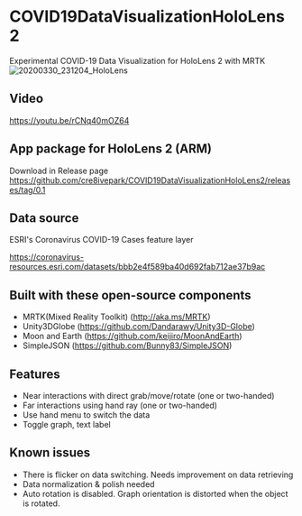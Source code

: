 # COVID19DataVisualizationHoloLens2
Experimental COVID-19 Data Visualization for HoloLens 2 with MRTK
![20200330_231204_HoloLens](https://user-images.githubusercontent.com/13754172/78055611-a31a6400-7338-11ea-82e2-05987de9feeb.jpg)

## Video
https://youtu.be/rCNq40mOZ64

## App package for HoloLens 2 (ARM)
Download in Release page
https://github.com/cre8ivepark/COVID19DataVisualizationHoloLens2/releases/tag/0.1

## Data source
ESRI's Coronavirus COVID-19 Cases feature layer

https://coronavirus-resources.esri.com/datasets/bbb2e4f589ba40d692fab712ae37b9ac

## Built with these open-source components
- MRTK(Mixed Reality Toolkit) (http://aka.ms/MRTK)
- Unity3DGlobe (https://github.com/Dandarawy/Unity3D-Globe)
- Moon and Earth (https://github.com/keijiro/MoonAndEarth)
- SimpleJSON (https://github.com/Bunny83/SimpleJSON)

## Features
- Near interactions with direct grab/move/rotate (one or two-handed)
- Far interactions using hand ray (one or two-handed)
- Use hand menu to switch the data
- Toggle graph, text label

## Known issues
- There is flicker on data switching. Needs improvement on data retrieving
- Data normalization & polish needed
- Auto rotation is disabled. Graph orientation is distorted when the object is rotated.
